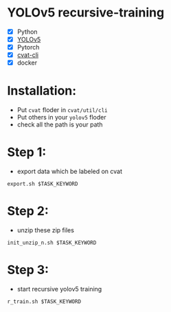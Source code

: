 # YOLOv5 recursive-training
- [x] Python
- [x] [YOLOv5](https://github.com/ultralytics/yolov5)
- [x] Pytorch
- [x] [cvat-cli](https://github.com/openvinotoolkit/cvat/tree/develop/utils/cli)
- [x] docker

# Installation:
- Put `cvat` floder in `cvat/util/cli`  
- Put others in your `yolov5` floder
- check all the path is your path

# Step 1:
- export data which be labeled on cvat
```shell
export.sh $TASK_KEYWORD
```  

# Step 2:
- unzip these zip files
```shell
init_unzip_n.sh $TASK_KEYWORD
```  

# Step 3:
- start recursive yolov5 training
```shell
r_train.sh $TASK_KEYWORD
```  